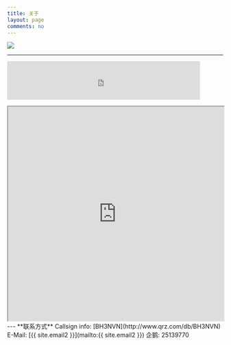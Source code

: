 ```yaml
---
title: 关于
layout: page
comments: no
---
```

<p><a href="http://www.hamqsl.com/solar.html" title="Click to add Solar-Terrestrial Data to your website!"><img src="http://www.hamqsl.com/solar101vhfpic.php" /></a></p>
<hr />
<p><iframe align="top" frameborder="0" height="90" name="iframe" scrolling="yes" src="https://secure.clublog.org/stats_iframe.php?call=bh3nvn" width="450"></iframe></p>
<!-- HRDLOG.net script start -->
<iframe src="https://www.hrdlog.net/hrdlogframe.aspx?user=BH3NVN&lastqso=30&qsomap=&options=search;disablelinks;" width="100%" height="500" scrolling="auto"></iframe>
<!-- HRDLOG.net script stop -->
---
**联系方式**    
Callsign info:    
[BH3NVN](http://www.qrz.com/db/BH3NVN)  
E-Mail:  
[{{ site.email2 }}](mailto:{{ site.email2 }})  
企鹅:    
25139770
